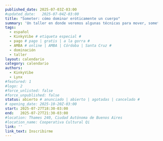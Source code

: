 ```yaml
---
published_date: 2025-07-03Z-03:00
#updated_date:   2025-07-04Z-03:00
title: "Someter: cómo dominar eróticamente un cuerpo"
summary: 'Un taller en donde veremos algunas técnicas para mover, someter y dominar eróticamente un cuerpo'
tags:
  - español
  - KinkyVibe # etiqueta especial #
  - pago # pago | gratis | a la gorra #
  - AMBA # online | AMBA | Córdoba | Santa Cruz #
  - dominación
  - taller
layout: calendario
category: calendario
authors:
  - KinkyVibe
  - Lynx
#featured: 1
#logo: 2
#force_unlisted: false
#force_unpublished: false
status: abierto # anunciado | abierto | agotadas | cancelado #
# opening_date: 2025-10-20Z-03:00
start: 2025-07-27T18:30-03:00
end:   2025-07-27T21:30-03:00
#location: Thames 240, Ciudad Autónoma de Buenos Aires
#location_name: Cooperativa Cultural Qi
link: ''
link_text: Inscribirme
---
```

